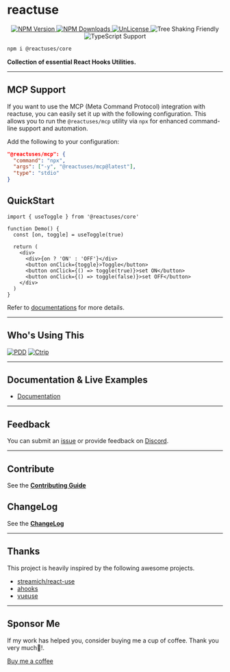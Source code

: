 # reactuse

<p align="center">
  <a aria-label="NPM version" href="https://www.npmjs.com/package/@reactuses/core">
    <img alt="NPM Version" src="https://img.shields.io/npm/v/@reactuses/core?style=for-the-badge&labelColor=24292e">
  </a>
  <a href="https://www.npmjs.com/package/@reactuses/core" target="__blank">
    <img alt="NPM Downloads" src="https://img.shields.io/npm/dm/@reactuses/core?color=50a36f&label=&style=for-the-badge&labelColor=24292e">
  </a>
  <a aria-label="License" href="https://jaredlunde.mit-license.org/">
    <img alt="UnLicense" src="https://img.shields.io/npm/l/@reactuses/core?style=for-the-badge&labelColor=24292e">
  </a>
  <img alt="Tree Shaking Friendly" src="https://img.shields.io/badge/Tree%20Shaking-Friendly-brightgreen?style=for-the-badge&labelColor=24292e">
  <img alt="TypeScript Support" src="https://img.shields.io/badge/TypeScript-Support-blue?style=for-the-badge&labelColor=24292e">
</p>

```bash
npm i @reactuses/core
```

**Collection of essential React Hooks Utilities.**

---

## MCP Support

If you want to use the MCP (Meta Command Protocol) integration with reactuse, you can easily set it up with the following configuration. This allows you to run the `@reactuses/mcp` utility via `npx` for enhanced command-line support and automation.

Add the following to your configuration:

```json
"@reactuses/mcp": {
  "command": "npx",
  "args": ["-y", "@reactuses/mcp@latest"],
  "type": "stdio"
}
```

## QuickStart

```tsx harmony
import { useToggle } from '@reactuses/core'

function Demo() {
  const [on, toggle] = useToggle(true)

  return (
    <div>
      <div>{on ? 'ON' : 'OFF'}</div>
      <button onClick={toggle}>Toggle</button>
      <button onClick={() => toggle(true)}>set ON</button>
      <button onClick={() => toggle(false)}>set OFF</button>
    </div>
  )
}
```

Refer to [documentations](https://reactuse.com/) for more details.

---

## Who's Using This

[![PDD](https://img.shields.io/badge/PDD-E_Commerce-orange?style=for-the-badge)](https://www.pinduoduo.com/)
[![Ctrip](https://img.shields.io/badge/Ctrip-Travel-blue?style=for-the-badge)](https://www.ctrip.com/)

---

## Documentation & Live Examples

- [Documentation](https://reactuse.com/)

---

## Feedback

You can submit an [issue](https://github.com/childrentime/reactuse/issues) or provide feedback on [Discord](https://discord.gg/HMsq6cFkKp).

---

## Contribute

See the [**Contributing Guide**](https://github.com/childrentime/reactuse/blob/main/CONTRIBUTING.md)

## ChangeLog

See the [**ChangeLog**](https://github.com/childrentime/reactuse/blob/main/packages/core/changelog.md)

---

## Thanks

This project is heavily inspired by the following awesome projects.

- [streamich/react-use](https://github.com/streamich/react-use)
- [ahooks](https://github.com/alibaba/hooks)
- [vueuse](https://github.com/vueuse/vueuse)

---

## Sponsor Me

If my work has helped you, consider buying me a cup of coffee. Thank you very much🥰!.

[Buy me a coffee](https://www.buymeacoffee.com/lianwenwu)
